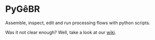 # PyGêBR

Assemble, inspect, edit and run processing flows with python scripts.

Was it not clear enough? Well, take a look at our [wiki](https://gitlab.com/Biloti/pygebr/-/wikis/home).

